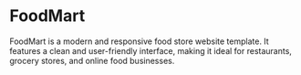 # FoodMart
FoodMart is a modern and responsive food store website template. It features a clean and user-friendly interface, making it ideal for restaurants, grocery stores, and online food businesses.
